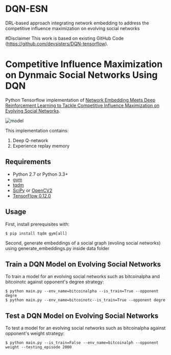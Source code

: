 # DQN-ESN
DRL-based approach integrating network embedding to address the competitive influence maximization on evolving social networks

#Disclaimer
This work is based on existing GitHub Code (https://github.com/devsisters/DQN-tensorflow).

# Competitive Influence Maximization on Dynmaic Social Networks Using DQN

Python Tensorflow implementation of [Network Embedding Meets Deep Reinforcement Learning to Tackle Competitive Influence Maximization on Evolving Social Networks](https://ieeexplore.ieee.org/abstract/document/9564111).

![model](assets/model.png)

This implementation contains:

1. Deep Q-network
2. Experience replay memory



## Requirements

- Python 2.7 or Python 3.3+
- [gym](https://github.com/openai/gym)
- [tqdm](https://github.com/tqdm/tqdm)
- [SciPy](http://www.scipy.org/install.html) or [OpenCV2](http://opencv.org/)
- [TensorFlow 0.12.0](https://github.com/tensorflow/tensorflow/tree/r0.12)


## Usage

First, install prerequisites with:

    $ pip install tqdm gym[all]
    
Second, generate embeddings of a social graph (evoling social networks) using generate_embeddings.py inside data folder


## Train a DQN Model on Evolving Social Networks
To train a model for an evolving social networks such as bitcoinalpha and bitcoinotc against opponent's degree strategy:

    $ python main.py --env_name=bitcoinalpha --is_train=True --opponent degre
    $ python main.py --env_name=bitcoinotc--is_train=True --opponent degre

## Test a DQN Model on Evolving Social Networks
To test a model for an evolving social networks such as bitcoinalpha against opponent's weight strategy:

    $ python main.py --is_train=False --env_name=bitcoinalph --opponent weight --testing_episode 2000
